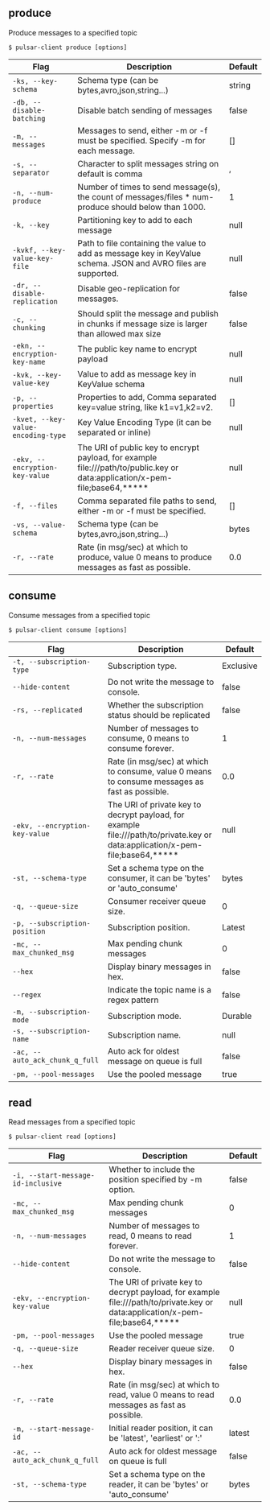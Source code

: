 ## produce

Produce messages to a specified topic


```shell
$ pulsar-client produce [options]
```

|Flag|Description|Default|
|---|---|---|
| `-ks, --key-schema` | Schema type (can be bytes,avro,json,string...)|string|
| `-db, --disable-batching` | Disable batch sending of messages|false|
| `-m, --messages` | Messages to send, either -m or -f must be specified. Specify -m for each message.|[]|
| `-s, --separator` | Character to split messages string on default is comma|,|
| `-n, --num-produce` | Number of times to send message(s), the count of messages/files * num-produce should below than 1000.|1|
| `-k, --key` | Partitioning key to add to each message|null|
| `-kvkf, --key-value-key-file` | Path to file containing the value to add as message key in KeyValue schema. JSON and AVRO files are supported.|null|
| `-dr, --disable-replication` | Disable geo-replication for messages.|false|
| `-c, --chunking` | Should split the message and publish in chunks if message size is larger than allowed max size|false|
| `-ekn, --encryption-key-name` | The public key name to encrypt payload|null|
| `-kvk, --key-value-key` | Value to add as message key in KeyValue schema|null|
| `-p, --properties` | Properties to add, Comma separated key=value string, like k1=v1,k2=v2.|[]|
| `-kvet, --key-value-encoding-type` | Key Value Encoding Type (it can be separated or inline)|null|
| `-ekv, --encryption-key-value` | The URI of public key to encrypt payload, for example file:///path/to/public.key or data:application/x-pem-file;base64,*****|null|
| `-f, --files` | Comma separated file paths to send, either -m or -f must be specified.|[]|
| `-vs, --value-schema` | Schema type (can be bytes,avro,json,string...)|bytes|
| `-r, --rate` | Rate (in msg/sec) at which to produce, value 0 means to produce messages as fast as possible.|0.0|

## consume

Consume messages from a specified topic


```shell
$ pulsar-client consume [options]
```

|Flag|Description|Default|
|---|---|---|
| `-t, --subscription-type` | Subscription type.|Exclusive|
| `--hide-content` | Do not write the message to console.|false|
| `-rs, --replicated` | Whether the subscription status should be replicated|false|
| `-n, --num-messages` | Number of messages to consume, 0 means to consume forever.|1|
| `-r, --rate` | Rate (in msg/sec) at which to consume, value 0 means to consume messages as fast as possible.|0.0|
| `-ekv, --encryption-key-value` | The URI of private key to decrypt payload, for example file:///path/to/private.key or data:application/x-pem-file;base64,*****|null|
| `-st, --schema-type` | Set a schema type on the consumer, it can be 'bytes' or 'auto_consume'|bytes|
| `-q, --queue-size` | Consumer receiver queue size.|0|
| `-p, --subscription-position` | Subscription position.|Latest|
| `-mc, --max_chunked_msg` | Max pending chunk messages|0|
| `--hex` | Display binary messages in hex.|false|
| `--regex` | Indicate the topic name is a regex pattern|false|
| `-m, --subscription-mode` | Subscription mode.|Durable|
| `-s, --subscription-name` | Subscription name.|null|
| `-ac, --auto_ack_chunk_q_full` | Auto ack for oldest message on queue is full|false|
| `-pm, --pool-messages` | Use the pooled message|true|

## read

Read messages from a specified topic


```shell
$ pulsar-client read [options]
```

|Flag|Description|Default|
|---|---|---|
| `-i, --start-message-id-inclusive` | Whether to include the position specified by -m option.|false|
| `-mc, --max_chunked_msg` | Max pending chunk messages|0|
| `-n, --num-messages` | Number of messages to read, 0 means to read forever.|1|
| `--hide-content` | Do not write the message to console.|false|
| `-ekv, --encryption-key-value` | The URI of private key to decrypt payload, for example file:///path/to/private.key or data:application/x-pem-file;base64,*****|null|
| `-pm, --pool-messages` | Use the pooled message|true|
| `-q, --queue-size` | Reader receiver queue size.|0|
| `--hex` | Display binary messages in hex.|false|
| `-r, --rate` | Rate (in msg/sec) at which to read, value 0 means to read messages as fast as possible.|0.0|
| `-m, --start-message-id` | Initial reader position, it can be 'latest', 'earliest' or '<ledgerId>:<entryId>'|latest|
| `-ac, --auto_ack_chunk_q_full` | Auto ack for oldest message on queue is full|false|
| `-st, --schema-type` | Set a schema type on the reader, it can be 'bytes' or 'auto_consume'|bytes|

